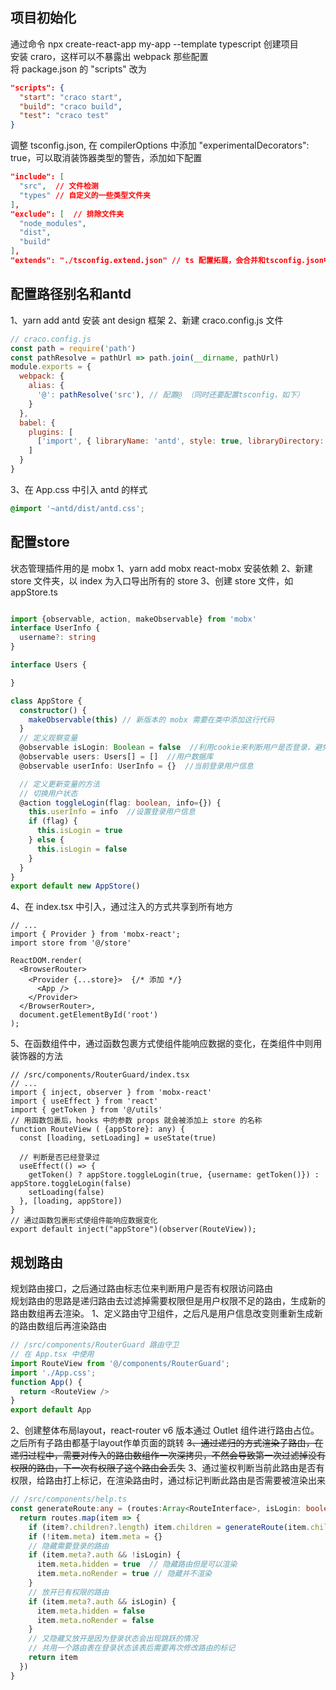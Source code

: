 ## 项目初始化
通过命令 npx create-react-app my-app --template typescript 创建项目\
安装 craro，这样可以不暴露出 webpack 那些配置\
将 package.json 的 "scripts" 改为
```json
"scripts": {
  "start": "craco start",
  "build": "craco build",
  "test": "craco test"
}
```
调整 tsconfig.json, 在 compilerOptions 中添加 "experimentalDecorators": true，可以取消装饰器类型的警告，添加如下配置
```json
"include": [
  "src",  // 文件检测
  "types" // 自定义的一些类型文件夹
],
"exclude": [  // 排除文件夹
  "node_modules",
  "dist",
  "build"
],
"extends": "./tsconfig.extend.json" // ts 配置拓展，会合并和tsconfig.json中
```
## 配置路径别名和antd
1、yarn add antd 安装 ant design 框架
2、新建 craco.config.js 文件
```js
// craco.config.js
const path = require('path')
const pathResolve = pathUrl => path.join(__dirname, pathUrl)
module.exports = {
  webpack: {
    alias: {
      '@': pathResolve('src'), // 配置@ （同时还要配置tsconfig，如下）
    }
  },
  babel: {
    plugins: [
      ['import', { libraryName: 'antd', style: true, libraryDirectory: 'es' }] // 配置antd 按需引入
    ]
  }
}
```
3、在 App.css 中引入 antd 的样式
```css
@import '~antd/dist/antd.css';
```
## 配置store
状态管理插件用的是 mobx
1、yarn add mobx react-mobx 安装依赖
2、新建 store 文件夹，以 index 为入口导出所有的 store
3、创建 store 文件，如 appStore.ts
```ts

import {observable, action, makeObservable} from 'mobx'
interface UserInfo {
  username?: string
}

interface Users {

}

class AppStore {
  constructor() {
    makeObservable(this) // 新版本的 mobx 需要在类中添加这行代码
  }
  // 定义观察变量
  @observable isLogin: Boolean = false  //利用cookie来判断用户是否登录，避免刷新页面后登录状态丢失
  @observable users: Users[] = []  //用户数据库
  @observable userInfo: UserInfo = {}  //当前登录用户信息

  // 定义更新变量的方法
  // 切换用户状态
  @action toggleLogin(flag: boolean, info={}) {
    this.userInfo = info  //设置登录用户信息
    if (flag) {
      this.isLogin = true
    } else {
      this.isLogin = false
    }
  }
}
export default new AppStore()
```
4、在 index.tsx 中引入，通过注入的方式共享到所有地方
```tsx
// ...
import { Provider } from 'mobx-react'; 
import store from '@/store'

ReactDOM.render(
  <BrowserRouter>
    <Provider {...store}>  {/* 添加 */}
      <App />
    </Provider>
  </BrowserRouter>,
  document.getElementById('root')
);
```
5、在函数组件中，通过函数包裹方式使组件能响应数据的变化，在类组件中则用装饰器的方法
```tsx
// /src/components/RouterGuard/index.tsx
// ...
import { inject, observer } from 'mobx-react'
import { useEffect } from 'react'
import { getToken } from '@/utils'
// 用函数包裹后，hooks 中的参数 props 就会被添加上 store 的名称
function RouteView ( {appStore}: any) {
  const [loading, setLoading] = useState(true)

  // 判断是否已经登录过
  useEffect(() => {
    getToken() ? appStore.toggleLogin(true, {username: getToken()}) : appStore.toggleLogin(false)
    setLoading(false)
  }, [loading, appStore])
}
// 通过函数包裹形式使组件能响应数据变化
export default inject("appStore")(observer(RouteView));
```
## 规划路由
规划路由接口，之后通过路由标志位来判断用户是否有权限访问路由\
规划路由的思路是递归路由去过滤掉需要权限但是用户权限不足的路由，生成新的路由数组再去渲染。
1、定义路由守卫组件，之后凡是用户信息改变则重新生成新的路由数组后再渲染路由
```js
// /src/components/RouterGuard 路由守卫
// 在 App.tsx 中使用
import RouteView from '@/components/RouterGuard';
import './App.css';
function App() {
  return <RouteView />
}
export default App

```
2、创建整体布局layout，react-router v6 版本通过 Outlet 组件进行路由占位。之后所有子路由都基于layout作单页面的跳转
~~3、通过递归的方式渲染子路由，在递归过程中，需要对传入的路由数组作一次深拷贝，不然会导致第一次过滤掉没有权限的路由，下一次有权限了这个路由会丢失~~
3、通过鉴权判断当前此路由是否有权限，给路由打上标记，在渲染路由时，通过标记判断此路由是否需要被渲染出来
```ts
// /src/components/help.ts
const generateRoute:any = (routes:Array<RouteInterface>, isLogin: boolean = false, userInfo: any = {}) => {
  return routes.map(item => {
    if (item?.children?.length) item.children = generateRoute(item.children, isLogin, userInfo)
    if (!item.meta) item.meta = {}
    // 隐藏需要登录的路由
    if (item.meta?.auth && !isLogin) {
      item.meta.hidden = true  // 隐藏路由但是可以渲染
      item.meta.noRender = true // 隐藏并不渲染
    }
    // 放开已有权限的路由
    if (item.meta?.auth && isLogin) {
      item.meta.hidden = false
      item.meta.noRender = false
    }
    // 又隐藏又放开是因为登录状态会出现跳跃的情况
    // 共用一个路由表在登录状态该表后需要再次修改路由的标记
    return item
  })
}
```
